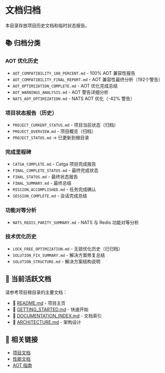 # 文档归档

本目录存放项目历史文档和临时状态报告。

## 📚 归档分类

### AOT 优化历史
- `AOT_COMPATIBILITY_100_PERCENT.md` - 100% AOT 兼容性报告
- `AOT_COMPATIBILITY_FINAL_REPORT.md` - AOT 兼容性最终分析（192个警告）
- `AOT_OPTIMIZATION_COMPLETE.md` - AOT 优化完成总结
- `AOT_WARNINGS_ANALYSIS.md` - AOT 警告详细分析
- `NATS_AOT_OPTIMIZATION.md` - NATS AOT 优化（-42% 警告）

### 项目状态报告（历史）
- `PROJECT_CURRENT_STATUS.md` - 项目当前状态（归档）
- `PROJECT_OVERVIEW.md` - 项目概览（归档）
- `PROJECT_STATUS.md` → 已更新到根目录

### 完成里程碑
- `CATGA_COMPLETE.md` - Catga 项目完成报告
- `FINAL_COMPLETE_STATUS.md` - 最终完成状态
- `FINAL_STATUS.md` - 最终状态报告
- `FINAL_SUMMARY.md` - 最终总结
- `MISSION_ACCOMPLISHED.md` - 任务完成确认
- `SESSION_COMPLETE.md` - 会话完成总结

### 功能对等分析
- `NATS_REDIS_PARITY_SUMMARY.md` - NATS 与 Redis 功能对等分析

### 技术优化历史
- `LOCK_FREE_OPTIMIZATION.md` - 无锁优化历史（已归档）
- `SOLUTION_FIX_SUMMARY.md` - 解决方案修复总结
- `SOLUTION_STRUCTURE.md` - 解决方案结构说明

## 📖 当前活跃文档

请参考项目根目录的主要文档：

- 📘 [README.md](../../README.md) - 项目主页
- 📗 [GETTING_STARTED.md](../../GETTING_STARTED.md) - 快速开始
- 📕 [DOCUMENTATION_INDEX.md](../../DOCUMENTATION_INDEX.md) - 文档索引
- 📙 [ARCHITECTURE.md](../../ARCHITECTURE.md) - 架构设计

## 🔗 相关链接

- [项目文档](../README.md)
- [性能文档](../performance/README.md)
- [AOT 指南](../aot/README.md)
